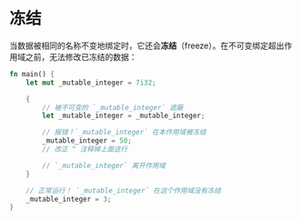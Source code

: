 # 冻结

当数据被相同的名称不变地绑定时，它还会**冻结**（freeze）。在不可变绑定超出作用域之前，无法修改已冻结的数据：

```rust
fn main() {
    let mut _mutable_integer = 7i32;

    {
        // 被不可变的 `_mutable_integer` 遮蔽
        let _mutable_integer = _mutable_integer;

        // 报错！`_mutable_integer` 在本作用域被冻结
        _mutable_integer = 50;
        // 改正 ^ 注释掉上面这行

        // `_mutable_integer` 离开作用域
    }

    // 正常运行！ `_mutable_integer` 在这个作用域没有冻结
    _mutable_integer = 3;
}
```

